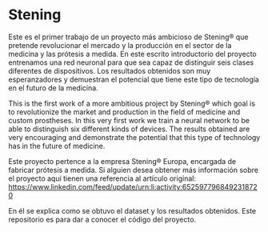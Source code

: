 # Stening

Este es el primer trabajo de un proyecto más ambicioso de Stening® que pretende revolucionar el mercado y la producción en el sector de la medicina y las prótesis a medida. En este escrito introductorio del proyecto entrenamos una red neuronal para que sea capaz de distinguir seis clases diferentes de dispositivos. Los resultados obtenidos son muy esperanzadores y demuestran el potencial que tiene este tipo de tecnología en el futuro de la medicina. 

This is the first work of a more ambitious project by Stening® which goal is to revolutionize the market and production in the field of medicine and custom prostheses. In this very first work we train a neural network to be able to distinguish six different kinds of devices. The results obtained are very encouraging and demonstrate the potential that this type of technology has in the future of medicine.

Este proyecto pertence a la empresa Stening® Europa, encargada de fabricar prótesis a medida. Si alguien desea obtener más información sobre el proyecto aquí tienen una referencia al artículo original: https://www.linkedin.com/feed/update/urn:li:activity:6525977968492318720

En él se explica como se obtuvo el dataset y los resultados obtenidos. Este repositorio es para dar a conocer el código del proyecto. 
